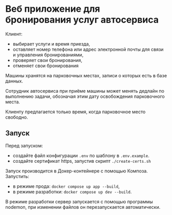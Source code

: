 # Веб приложение для бронирования услуг автосервиса

Клиент:
  - выбирает услуги и время приезда,
  - оставляет номер телефона или адрес электронной почты для связи и управления бронированиями,
  - проверяет свои бронирования,
  - отменяет свои бронирования

Машины хранятся на парковочных местах, записи о которых есть в базе данных.

Сотрудник автосервиса при приёме машины может менять дедлайн по выполнению задачи, обозначая этим дату освобождения парковочного места.

Клиенту предлагается только время, когда парковочное место свободно.

## Запуск
Перед запуском:
- создайте файл конфигурации `.env` по шаблону в `.env.example`.
- создайте сертификат https, запустив скрипт `./create-certs.sh`

Запуск производится в Докер-контейнере с помощью Композа.
Запустить:
- в режиме прода: `docker compose up app --build`,
- в режиме разработки: `docker compose up dev --build`.

В режиме разработки сервер запускается с помощью программы nodemon, при изменении файлов он перезапускается автоматически.